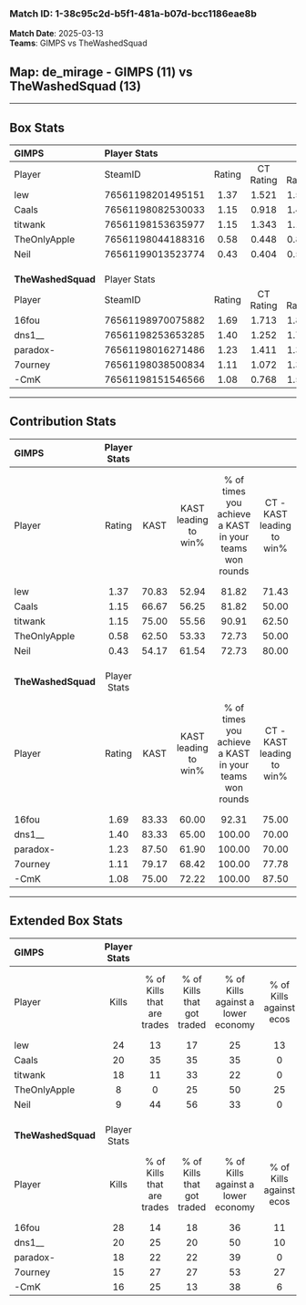 ### Match ID: 1-38c95c2d-b5f1-481a-b07d-bcc1186eae8b  
**Match Date**: 2025-03-13  
**Teams**: GIMPS vs TheWashedSquad  

## **Map**: de_mirage - GIMPS (11) vs TheWashedSquad (13)  
---  

## Box Stats  

| **GIMPS**          | Player Stats      |        |           |          |       |       |       |         |        |      |     |
| :- | :- | :-: | :-: | :-: | :-: | :-: | :-: | :-: | :-: | :-: | :-: |
| Player             | SteamID           | Rating | CT Rating | T Rating | KAST  |  ADR  | Kills | Assists | Deaths | K/D  | HS% |
| lew                | 76561198201495151 |  1.37  |   1.521   |  1.526   | 70.83 | 112.8 |  24   |    7    |   21   | 1.14 | 54  |
| Caals              | 76561198082530033 |  1.15  |   0.918   |  1.486   | 66.67 | 84.2  |  20   |    4    |   18   | 1.11 | 60  |
| titwank            | 76561198153635977 |  1.15  |   1.343   |  1.143   | 75.00 | 84.8  |  18   |    6    |   18   | 1.00 | 61  |
| TheOnlyApple       | 76561198044188316 |  0.58  |   0.448   |  0.837   | 62.50 | 43.9  |   8   |    7    |   18   | 0.44 | 50  |
| Neil               | 76561199013523774 |  0.43  |   0.404   |  0.583   | 54.17 | 38.0  |   9   |    3    |   22   | 0.41 | 44  |
|                    |                   |        |           |          |       |       |       |         |        |      |     |
|                    |                   |        |           |          |       |       |       |         |        |      |     |
|                    |                   |        |           |          |       |       |       |         |        |      |     |
| **TheWashedSquad** | Player Stats      |        |           |          |       |       |       |         |        |      |     |
| Player             | SteamID           | Rating | CT Rating | T Rating | KAST  |  ADR  | Kills | Assists | Deaths | K/D  | HS% |
| 16fou              | 76561198970075882 |  1.69  |   1.713   |  1.865   | 83.33 | 112.0 |  28   |    3    |   16   | 1.75 | 32  |
| dns1__             | 76561198253653285 |  1.40  |   1.252   |  1.776   | 83.33 | 96.5  |  20   |    9    |   15   | 1.33 | 65  |
| paradox-           | 76561198016271486 |  1.23  |   1.411   |  1.366   | 87.50 | 74.2  |  18   |    6    |   17   | 1.06 | 33  |
| 7ourney            | 76561198038500834 |  1.11  |   1.072   |  1.329   | 79.17 | 73.4  |  15   |   12    |   16   | 0.94 | 60  |
| -CmK               | 76561198151546566 |  1.08  |   0.768   |  1.567   | 75.00 | 64.3  |  16   |    5    |   15   | 1.07 | 37  |
---  

## Contribution Stats  

| **GIMPS**          | Player Stats |       |                      |                                                        |                           |                                                             |                          |                                                            |
| :- | :-: | :-: | :-: | :-: | :-: | :-: | :-: | :-: |
| Player             |    Rating    | KAST  | KAST leading to win% | % of times you achieve a KAST in your teams won rounds | CT - KAST leading to win% | CT - % of times you achieve a KAST in your teams won rounds | T - KAST leading to win% | T - % of times you achieve a KAST in your teams won rounds |
| lew                |     1.37     | 70.83 |        52.94         |                         81.82                          |           71.43           |                            83.33                            |          40.00           |                           80.00                            |
| Caals              |     1.15     | 66.67 |        56.25         |                         81.82                          |           50.00           |                            66.67                            |          62.50           |                           100.00                           |
| titwank            |     1.15     | 75.00 |        55.56         |                         90.91                          |           62.50           |                            83.33                            |          50.00           |                           100.00                           |
| TheOnlyApple       |     0.58     | 62.50 |        53.33         |                         72.73                          |           50.00           |                            50.00                            |          55.56           |                           100.00                           |
| Neil               |     0.43     | 54.17 |        61.54         |                         72.73                          |           80.00           |                            66.67                            |          50.00           |                           80.00                            |
|                    |              |       |                      |                                                        |                           |                                                             |                          |                                                            |
|                    |              |       |                      |                                                        |                           |                                                             |                          |                                                            |
|                    |              |       |                      |                                                        |                           |                                                             |                          |                                                            |
| **TheWashedSquad** | Player Stats |       |                      |                                                        |                           |                                                             |                          |                                                            |
| Player             |    Rating    | KAST  | KAST leading to win% | % of times you achieve a KAST in your teams won rounds | CT - KAST leading to win% | CT - % of times you achieve a KAST in your teams won rounds | T - KAST leading to win% | T - % of times you achieve a KAST in your teams won rounds |
| 16fou              |     1.69     | 83.33 |        60.00         |                         92.31                          |           75.00           |                            85.71                            |          50.00           |                           100.00                           |
| dns1__             |     1.40     | 83.33 |        65.00         |                         100.00                         |           70.00           |                           100.00                            |          60.00           |                           100.00                           |
| paradox-           |     1.23     | 87.50 |        61.90         |                         100.00                         |           70.00           |                           100.00                            |          54.55           |                           100.00                           |
| 7ourney            |     1.11     | 79.17 |        68.42         |                         100.00                         |           77.78           |                           100.00                            |          60.00           |                           100.00                           |
| -CmK               |     1.08     | 75.00 |        72.22         |                         100.00                         |           87.50           |                           100.00                            |          60.00           |                           100.00                           |
---  

## Extended Box Stats  

| **GIMPS**          | Player Stats |                            |                            |                                    |                         |                              |                                 |        |                             |                                     |                          |                               |                            |
| :- | :-: | :-: | :-: | :-: | :-: | :-: | :-: | :-: | :-: | :-: | :-: | :-: | :-: |
| Player             |    Kills     | % of Kills that are trades | % of Kills that got traded | % of Kills against a lower economy | % of Kills against ecos | % of Kills that are flawless | % of Kills that are close duels | Deaths | % of Deaths that get traded | % of Deaths against a lower economy | % of Deaths against ecos | % of Deaths that are flawless | % of Deaths that are close |
| lew                |      24      |             13             |             17             |                 25                 |           13            |              67              |                8                |   21   |             33              |                 19                  |            0             |              43               |             14             |
| Caals              |      20      |             35             |             35             |                 35                 |            0            |              60              |               15                |   18   |             11              |                 11                  |            0             |              72               |             0              |
| titwank            |      18      |             11             |             33             |                 22                 |            0            |              61              |                0                |   18   |             22              |                 11                  |            0             |              78               |             6              |
| TheOnlyApple       |      8       |             0              |             25             |                 50                 |           25            |              50              |               13                |   18   |             17              |                 17                  |            0             |              56               |             6              |
| Neil               |      9       |             44             |             56             |                 33                 |            0            |              89              |                0                |   22   |             14              |                 18                  |            0             |              73               |             0              |
|                    |              |                            |                            |                                    |                         |                              |                                 |        |                             |                                     |                          |                               |                            |
|                    |              |                            |                            |                                    |                         |                              |                                 |        |                             |                                     |                          |                               |                            |
|                    |              |                            |                            |                                    |                         |                              |                                 |        |                             |                                     |                          |                               |                            |
| **TheWashedSquad** | Player Stats |                            |                            |                                    |                         |                              |                                 |        |                             |                                     |                          |                               |                            |
| Player             |    Kills     | % of Kills that are trades | % of Kills that got traded | % of Kills against a lower economy | % of Kills against ecos | % of Kills that are flawless | % of Kills that are close duels | Deaths | % of Deaths that get traded | % of Deaths against a lower economy | % of Deaths against ecos | % of Deaths that are flawless | % of Deaths that are close |
| 16fou              |      28      |             14             |             18             |                 36                 |           11            |              82              |                4                |   16   |             25              |                 31                  |            0             |              75               |             0              |
| dns1__             |      20      |             25             |             20             |                 50                 |           10            |              55              |                0                |   15   |             33              |                 20                  |            7             |              47               |             13             |
| paradox-           |      18      |             22             |             22             |                 39                 |            0            |              56              |               11                |   17   |             41              |                 35                  |            6             |              59               |             6              |
| 7ourney            |      15      |             27             |             27             |                 53                 |           27            |              60              |               13                |   16   |             25              |                 31                  |            13            |              63               |             6              |
| -CmK               |      16      |             25             |             13             |                 38                 |            6            |              56              |                0                |   15   |             27              |                 27                  |            0             |              80               |             13             |
